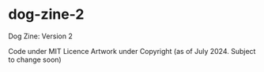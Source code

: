 # dog-zine-2

Dog Zine: Version 2

Code under MIT Licence
Artwork under Copyright (as of July 2024. Subject to change soon)
